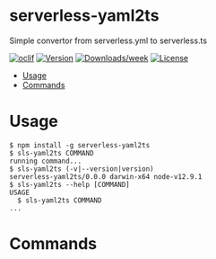 serverless-yaml2ts
==================

Simple convertor from serverless.yml to serverless.ts

[![oclif](https://img.shields.io/badge/cli-oclif-brightgreen.svg)](https://oclif.io)
[![Version](https://img.shields.io/npm/v/serverless-yaml2ts.svg)](https://npmjs.org/package/serverless-yaml2ts)
[![Downloads/week](https://img.shields.io/npm/dw/serverless-yaml2ts.svg)](https://npmjs.org/package/serverless-yaml2ts)
[![License](https://img.shields.io/npm/l/serverless-yaml2ts.svg)](https://github.com/npm/serverless-yaml2ts/blob/master/package.json)

<!-- toc -->
* [Usage](#usage)
* [Commands](#commands)
<!-- tocstop -->
# Usage
<!-- usage -->
```sh-session
$ npm install -g serverless-yaml2ts
$ sls-yaml2ts COMMAND
running command...
$ sls-yaml2ts (-v|--version|version)
serverless-yaml2ts/0.0.0 darwin-x64 node-v12.9.1
$ sls-yaml2ts --help [COMMAND]
USAGE
  $ sls-yaml2ts COMMAND
...
```
<!-- usagestop -->
# Commands
<!-- commands -->

<!-- commandsstop -->
